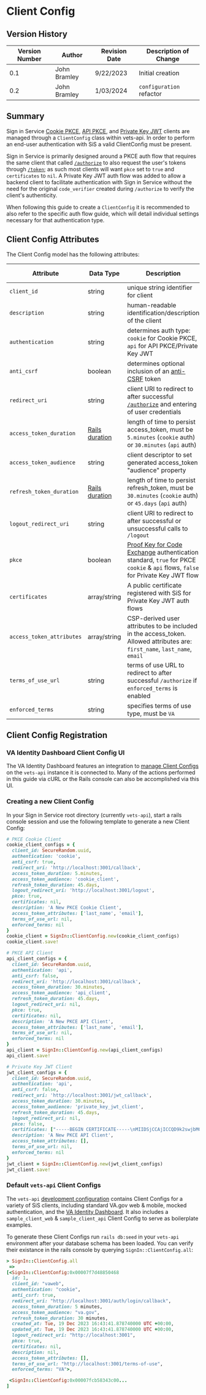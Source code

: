 # Client Config

## Version History

| Version Number | Author | Revision Date | Description of Change |
| --- | --- | --- | --- |
| 0.1 | John Bramley | 9/22/2023 | Initial creation |
| 0.2 | John Bramley | 1/03/2024 | `configuration` refactor |

## Summary

Sign in Service [Cookie PKCE](../auth_flows/cookie_oauth.md), [API PKCE](../auth_flows/api_oauth.md), and [Private Key JWT](../auth_flows/private_key_jwt.md) clients are managed through a `ClientConfig` class within vets-api. In order to perform an end-user authentication with SiS a valid ClientConfig must be present. 

Sign in Service is primarily designed around a PKCE auth flow that requires the same client that called [`/authorize`](../endpoints/authorize.md) to also request the user's tokens through [`/token`](../endpoints/token.md); as such most clients will want `pkce` set to `true` and `certificates` to `nil`. A Private Key JWT auth flow was added to allow a backend client to facilitate authentication with Sign in Service without the need for the original `code_verifier` created during `/authorize` to verify the client's authenticity.

When following this guide to create a `ClientConfig` it is recommended to also refer to the specific auth flow guide, which will detail individual settings necessary for that authentication type.

## Client Config Attributes

The Client Config model has the following attributes:

| Attribute | Data Type | Description | Sample Value | Auth Flow |
| --- | --- | --- | --- | --- |
| `client_id` | string | unique string identifier for client | `ef7294f0-72dd-4b98-9665-f7f05ae033f9` | all |
| `description` | string | human-readable identification/description of the client | "VA Identity Dashboard App"| all |
| `authentication` | string | determines auth type: `cookie` for Cookie PKCE, `api` for API PKCE/Private Key JWT | `cookie` | all|
| `anti_csrf` | boolean | determines optional inclusion of an [anti-CSRF](https://owasp.org/www-community/attacks/csrf) token | `true` | PKCE `cookie`, optional |
| `redirect_uri` | string | client URI to redirect to after successful [`/authorize`](../endpoints/authorize.md) and entering of user credentials | `https://client.gov/callback` | all |
| `access_token_duration` | [Rails duration](https://api.rubyonrails.org/classes/ActiveSupport/Duration.html) | length of time to persist access_token, must be `5.minutes` (`cookie` auth) or `30.minutes` (`api` auth) | `5.minutes` | all|
| `access_token_audience` | string | client descriptor to set generated access_token "audience" property | `va.gov` | all |
| `refresh_token_duration` | [Rails duration](https://api.rubyonrails.org/classes/ActiveSupport/Duration.html) | length of time to persist refresh_token, must be `30.minutes` (`cookie` auth) or `45.days` (`api` auth) | 30.minutes | all |
| `logout_redirect_uri` | string | client URI to redirect to after successful or unsuccessful calls to `/logout` | `http://localhost:3001` | PKCE `cookie` |
| `pkce` | boolean | [Proof Key for Code Exchange](https://oauth.net/2/pkce/) authentication standard, `true` for PKCE `cookie` & `api` flows, `false` for Private Key JWT flow | `true` | all |
| `certificates` | array/string | A public certificate registered with SiS for Private Key JWT auth flows | [`"-----BEGIN CERTIFICATE-----\nMIIDAj..."`] | Private Key JWT |
| `access_token_attributes` | array/string | CSP-derived user attributes to be included in the access_token. Allowed attributes are: `first_name`, `last_name`, `email` | ["first_name", "last_name", "email"], [] | optional |
| `terms_of_use_url` | string | terms of use URL to redirect to after successful `/authorize` if `enforced_terms` is enabled | `http://localhost:3001/terms-of-use`, `nil` | optional |
| `enforced_terms` | string | specifies terms of use type, must be `VA` | `VA`, `nil` | optional |

## Client Config Registration

### VA Identity Dashboard Client Config UI

The VA Identity Dashboard features an integration to [manage Client Configs](https://github.com/department-of-veterans-affairs/va-identity-dashboard#client-config-setup) on the `vets-api` instance it is connected to. Many of the actions performed in this guide via cURL or the Rails console can also be accomplished via this UI.

### Creating a new Client Config

In your Sign in Service root directory (currently `vets-api`), start a rails console session and use the following template to generate a new Client Config:

```ruby
# PKCE Cookie Client
cookie_client_configs = {
  client_id: SecureRandom.uuid,
  authentication: 'cookie',
  anti_csrf: true,
  redirect_uri: 'http://localhost:3001/callback',
  access_token_duration: 5.minutes,
  access_token_audience: 'cookie_client',
  refresh_token_duration: 45.days,
  logout_redirect_uri: 'http://localhost:3001/logout',
  pkce: true,
  certificates: nil,
  description: 'A New PKCE Cookie Client',
  access_token_attributes: ['last_name', 'email'],
  terms_of_use_url: nil,
  enforced_terms: nil
}
cookie_client = SignIn::ClientConfig.new(cookie_client_configs)
cookie_client.save!

# PKCE API Client
api_client_configs = {
  client_id: SecureRandom.uuid,
  authentication: 'api',
  anti_csrf: false,
  redirect_uri: 'http://localhost:3001/callback',
  access_token_duration: 30.minutes,
  access_token_audience: 'api_client',
  refresh_token_duration: 45.days,
  logout_redirect_uri: nil,
  pkce: true,
  certificates: nil,
  description: 'A New PKCE API Client',
  access_token_attributes: ['last_name', 'email'],
  terms_of_use_url: nil,
  enforced_terms: nil
}
api_client = SignIn::ClientConfig.new(api_client_configs)
api_client.save!

# Private Key JWT Client
jwt_client_configs = {
  client_id: SecureRandom.uuid,
  authentication: 'api',
  anti_csrf: false,
  redirect_uri: 'http://localhost:3001/jwt_callback',
  access_token_duration: 30.minutes,
  access_token_audience: 'private_key_jwt_client',
  refresh_token_duration: 45.days,
  logout_redirect_uri: nil,
  pkce: false,
  certificates: ["-----BEGIN CERTIFICATE-----\nMIIDSjCCAjICCQD9k2swjbMG9TANBgkqhkiG9w0BAQsFADBnMQswCQYDVQQGEwJV\nUzEPMA0GA1UECAwGT3JlZ29uMREwDwYDVQQHDAhQb3J0bGFuZDELMAkGA1UECgwC\nVkExETAPBgNVBAsMCElkZW50aXR5MRQwEgYDVQQDDAt2YS1pZGVudGl0eTAeFw0y\nMzA1MTYyMDI3MTJaFw0yNDA1MTUyMDI3MTJaMGcxCzAJBgNVBAYTAlVTMQ8wDQYD\nVQQIDAZPcmVnb24xETAPBgNVBAcMCFBvcnRsYW5kMQswCQYDVQQKDAJWQTERMA8G\nA1UECwwISWRlbnRpdHkxFDASBgNVBAMMC3ZhLWlkZW50aXR5MIIBIjANBgkqhkiG\n9w0BAQEFAAOCAQ8AMIIBCgKCAQEApwue91hNSCpkJA8p92ZI8BGYfNySCBEP99E8\nm0arX3UlNp+WkUtWUlKgIvYfSCKglMw3EuUFv10ZdH7ubC21F9v8nwJS13df+Bn+\neYJxZ/6e/Z4i8gCbbvxuY7r+FhuDZV9zxwETFWIntw9uStkSUFw7dWjHHVDV6vRA\nSDUy4HBS1W80IFBtyOje9k7OfXqn0tDbKmpsRBNxa0JJHQZHCapPgcO/xFSj+pIq\nKwWB3fQ0d7nlvho0SEiOX3QCRdHoFEX3eKc1Q7rQAVcfzOfkqZvGpsHcdgWkjQ0C\ndN3QQz2cO1pJ7e2q0huq3e7UxJK/pjSVApRkkgduR4DhnpjlNQIDAQABMA0GCSqG\nSIb3DQEBCwUAA4IBAQB45w2aYyV4pQ9v6i0tYSPwU3VuZZDQdv2PWeN5sRFy0Dj/\nVyn7mD55eVNWciRByHxUnPdoaRO4NyXyw6KZIgtMyRIfXrDDeMxP4RN9B1moGo7s\nckEa07CtC/Sha5j9DbECJLWSLUoPEzx2Fojjv2AzkwdhBqrNI0UbrgS6qsRm8T9c\nWKEOqC7UVTh0QhQIIYBCYDCD1FSaUsoZhBQanMitRNfrQRjqeFYNj5WMK3eADKDM\nhCMUW5/BYvBS0KKZWfyQL40IJKOmXeAwJquM2/RCSCLjbBmW3DaUsTU9f8w9wXHq\nYnq59LdGJccZqh3kEgaT2yv61X7sQqYv3D4kKFk7\n-----END CERTIFICATE-----\n"],
  description: 'A New PKCE API Client',
  access_token_attributes: [],
  terms_of_use_url: nil,
  enforced_terms: nil
}
jwt_client = SignIn::ClientConfig.new(jwt_client_configs)
jwt_client.save!
```

### Default `vets-api` Client Configs

The `vets-api` [development configuration](https://github.com/department-of-veterans-affairs/vets-api/blob/master/db/seeds/development.rb) contains Client Configs for a variety of SiS clients, including standard VA.gov web & mobile, mocked authentication, and the [VA Identity Dashboard](https://github.com/department-of-veterans-affairs/va-identity-dashboard). It also includes a `sample_client_web` & `sample_client_api` Client Config to serve as boilerplate examples.

To generate these Client Configs run `rails db:seed` in your `vets-api` environment after your database schema has been loaded. You can verify their existance in the rails console by querying `SignIn::ClientConfig.all`:

```ruby
> SignIn::ClientConfig.all
 =>
[<SignIn::ClientConfig:0x00007f7d48850468                                 
  id: 1,                                                                   
  client_id: "vaweb",
  authentication: "cookie",
  anti_csrf: true,
  redirect_uri: "http://localhost:3001/auth/login/callback",
  access_token_duration: 5 minutes,
  access_token_audience: "va.gov",
  refresh_token_duration: 30 minutes,
  created_at: Tue, 19 Dec 2023 16:43:41.878740000 UTC +00:00,
  updated_at: Tue, 19 Dec 2023 16:43:41.878740000 UTC +00:00,
  logout_redirect_uri: "http://localhost:3001",
  pkce: true,
  certificates: nil,
  description: nil,
  access_token_attributes: [],
  terms_of_use_url: "http://localhost:3001/terms-of-use",
  enforced_terms: "VA">,

 <SignIn::ClientConfig:0x00007fcb58343c00...
]
```

